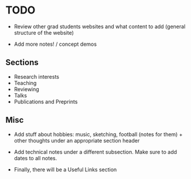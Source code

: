 # TODO

- Review other grad students websites and what content to add (general structure of the website)

- Add more notes! / concept demos

## Sections
- Research interests
- Teaching
- Reviewing
- Talks
- Publications and Preprints

## Misc

- Add stuff about hobbies: music, sketching, football (notes for them) + other thoughts under
  an appropriate section header
  
- Add technical notes under a different subsection. Make sure to add dates to all notes.

- Finally, there will be a Useful Links section

